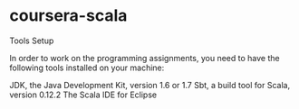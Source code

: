coursera-scala
==============

Tools Setup

In order to work on the programming assignments, you need to have the following tools installed on your machine:

JDK, the Java Development Kit, version 1.6 or 1.7
Sbt, a build tool for Scala, version 0.12.2
The Scala IDE for Eclipse


